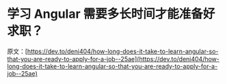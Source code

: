 # 学习 Angular 需要多长时间才能准备好求职？

原文：[https://dev.to/deni404/how-long-does-it-take-to-learn-angular-so-that-you-are-ready-to-apply-for-a-job--25ae](https://dev.to/deni404/how-long-does-it-take-to-learn-angular-so-that-you-are-ready-to-apply-for-a-job--25ae)